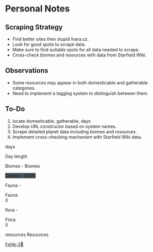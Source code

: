 # Personal Notes

## Scraping Strategy
- Find better sites then stupid Inara.cz.
- Look for good spots to scrape data.
- Make sure to find suitable spots for all data needed to scrape.
- Cross-check biomes and resources with data from Starfield Wiki.

## Observations
- Some resources may appear in both domesticable and gatherable categories.
- Need to implement a tagging system to distinguish between them.

## To-Do
1. locate domesticable, gatherable, days
2. Develop URL constructor based on system names.
3. Scrape detailed planet data including biomes and resources.
4. Implement cross-checking mechanism with Starfield Wiki data.







days
<div class="itempairlabel" style="width: 150px;"><span class="tooltip " data-tooltiptext="Planetary day length. A value higher than 24 hours means more UT hours will pass while waiting on the planet, and vice versa.">Day length</span></div>



Biomes  -  <span class="uppercase minor small">Biomes</span>
<div class="tagcontainer"><span class="tag minor" style="background-color: #4a5257;">Craters &nbsp; 100%</span></div>

Fauna  - 

<div class="itempaircontainer "><div class="itempairlabel" style="width: 100px;">Fauna</div><div class="itempairvalue ">0</div></div>

flora  - 
<div class="itempaircontainer "><div class="itempairlabel" style="width: 100px;">Flora</div><div class="itempairvalue ">0</div></div>


resources
<span class="uppercase minor small">Resources</span>

<div class="tagcontainer"><a href="/starfield/resource/1/" class="tag">Fe</a><a href="/starfield/resource/12/" class="tag">He-3<span class="itemraritycolor1 icon"><span class="symbol"><span class="pictofont">︎</span></span></span></a></div>